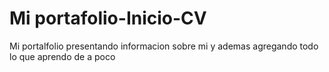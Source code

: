 # Mi portafolio-Inicio-CV

Mi portalfolio presentando informacion sobre mi y ademas agregando todo lo que aprendo de a poco
